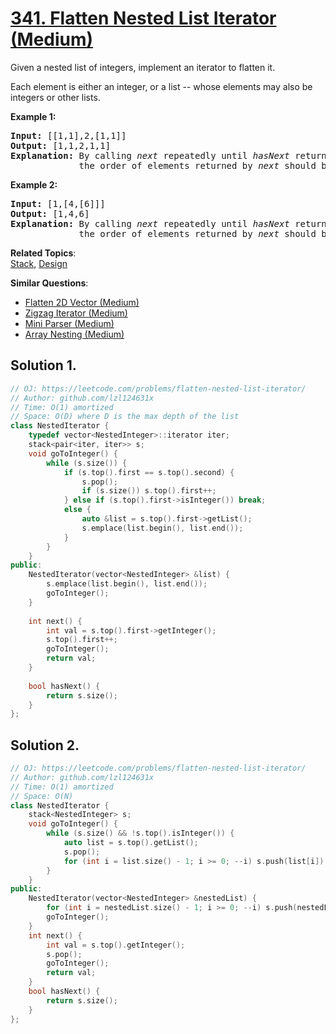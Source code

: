 # [341. Flatten Nested List Iterator (Medium)](https://leetcode.com/problems/flatten-nested-list-iterator/)

<p>Given a nested list of integers, implement an iterator to flatten it.</p>

<p>Each element is either an integer, or a list -- whose elements may also be integers or other lists.</p>

<p><strong>Example 1:</strong></p>

<div>
<pre><strong>Input: </strong><span id="example-input-1-1">[[1,1],2,[1,1]]</span>
<strong>Output: </strong><span id="example-output-1">[1,1,2,1,1]
</span><strong>Explanation: </strong>By calling <i>next</i> repeatedly until <i>hasNext</i> returns false, 
&nbsp;            the order of elements returned by <i>next</i> should be: <code>[1,1,2,1,1]</code>.</pre>

<div>
<p><strong>Example 2:</strong></p>

<pre><strong>Input: </strong><span id="example-input-2-1">[1,[4,[6]]]</span>
<strong>Output: </strong><span id="example-output-2">[1,4,6]
</span><strong>Explanation: </strong>By calling <i>next</i> repeatedly until <i>hasNext</i> returns false, 
&nbsp;            the order of elements returned by <i>next</i> should be: <code>[1,4,6]</code>.
</pre>
</div>
</div>


**Related Topics**:  
[Stack](https://leetcode.com/tag/stack/), [Design](https://leetcode.com/tag/design/)

**Similar Questions**:
* [Flatten 2D Vector (Medium)](https://leetcode.com/problems/flatten-2d-vector/)
* [Zigzag Iterator (Medium)](https://leetcode.com/problems/zigzag-iterator/)
* [Mini Parser (Medium)](https://leetcode.com/problems/mini-parser/)
* [Array Nesting (Medium)](https://leetcode.com/problems/array-nesting/)

## Solution 1.

```cpp
// OJ: https://leetcode.com/problems/flatten-nested-list-iterator/
// Author: github.com/lzl124631x
// Time: O(1) amortized
// Space: O(D) where D is the max depth of the list
class NestedIterator {
    typedef vector<NestedInteger>::iterator iter;
    stack<pair<iter, iter>> s;
    void goToInteger() {
        while (s.size()) {
            if (s.top().first == s.top().second) {
                s.pop();
                if (s.size()) s.top().first++;
            } else if (s.top().first->isInteger()) break;
            else {
                auto &list = s.top().first->getList();
                s.emplace(list.begin(), list.end());
            }
        }
    }
public:
    NestedIterator(vector<NestedInteger> &list) {
        s.emplace(list.begin(), list.end());
        goToInteger();
    }
    
    int next() {
        int val = s.top().first->getInteger();
        s.top().first++;
        goToInteger();
        return val;
    }
    
    bool hasNext() {
        return s.size();
    }
};
```

## Solution 2.

```cpp
// OJ: https://leetcode.com/problems/flatten-nested-list-iterator/
// Author: github.com/lzl124631x
// Time: O(1) amortized
// Space: O(N)
class NestedIterator {
    stack<NestedInteger> s;
    void goToInteger() {
        while (s.size() && !s.top().isInteger()) {
            auto list = s.top().getList();
            s.pop();
            for (int i = list.size() - 1; i >= 0; --i) s.push(list[i]);
        }
    }
public:
    NestedIterator(vector<NestedInteger> &nestedList) {
        for (int i = nestedList.size() - 1; i >= 0; --i) s.push(nestedList[i]);
        goToInteger();
    }
    int next() {
        int val = s.top().getInteger();
        s.pop();
        goToInteger();
        return val;
    }
    bool hasNext() {
        return s.size();
    }
};
```